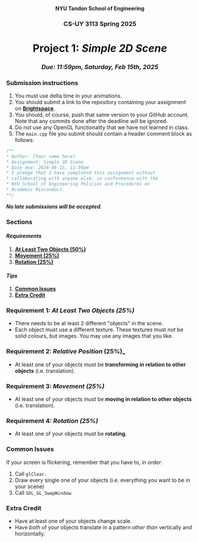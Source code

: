 <h4 align=center>NYU Tandon School of Engineering<h4>
<h3 align=center>CS-UY 3113 Spring 2025</h3>
<h1 align=center>Project 1: <em>Simple 2D Scene</em></h1>
<h3 align=center><em>Due: 11:59pm, Saturday, Feb 15th, 2025</em></h3>
 
### Submission instructions
1. You must use delta time in your animations.
2. You should submit a link to the repository containing your assignment on [**Brightspace**](https://brightspace.nyu.edu/d2l/lms/dropbox/admin/folders_manage.d2l?ou=289892).
3. You should, of course, push that same version to your GitHub account. Note that any commits done after the deadline will be ignored.
4. Do not use any OpenGL functionality that we have not learned in class.
5. The `main.cpp` file you submit should contain a header comment block as follows:

```c++
/**
* Author: [Your name here]
* Assignment: Simple 2D Scene
* Date due: 2024-06-15, 11:59pm
* I pledge that I have completed this assignment without
* collaborating with anyone else, in conformance with the
* NYU School of Engineering Policies and Procedures on
* Academic Misconduct.
**/
```

***No late submissions will be accepted***.

### Sections

#### _Requirements_

1. [**At Least Two Objects (50%)**](#requirement-1-at-least-two-objects-50)
2. [**Movement (25%)**](#requirement-2-movement-25)
3. [**Rotation (25%)**](#requirement-3-rotation-25)

#### _Tips_

1. [**Common Issues**](#common-issues)
2. [**Extra Credit**](#extra-credit)

### Requirement 1: _At Least Two Objects (25%)_

- There needs to be at least 2 different "objects" in the scene.
- Each object must use a different texture. These textures must _not_ be solid colours, but images. You may use any images that you like.
### Requirement 2: _Relative Position_ (25%)_

- At least one of your objects must be **transforming in relation to other objects** (i.e. translation).

### Requirement 3: _Movement (25%)_

- At least one of your objects must be **moving in relation to other objects** (i.e. translation).

### Requirement 4: _Rotation (25%)_

- At least one of your objects must be **rotating**.

### Common Issues

If your screen is flickering, remember that you have to, _in order_:

1. Call `glClear`.
2. Draw every single one of your objects (i.e. everything you want to be in your scene)
3. Call `SDL_GL_SwapWindow`.

### Extra Credit

- Have at least one of your objects change scale.
- Have _both_ of your objects translate in a pattern _other than_ vertically and horizontally.
